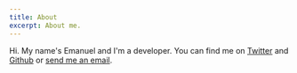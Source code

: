 ```yaml
---
title: About
excerpt: About me.
---
```

Hi. My name's Emanuel and I'm a developer. You can find me on [Twitter](https://twitter.com/efreitasn) and [Github](https://github.com/efreitasn) or [send me an email](mailto:hi@efreitasn.dev).